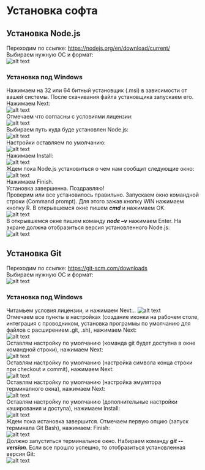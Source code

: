 # Установка софта

## Установка Node.js

Переходим по ссылке: https://nodejs.org/en/download/current/  
Выбираем нужную ОС и формат:  
![alt text](img/setup_nodejs_win_001.png "Node.js download page")  

### Установка под Windows

Нажимаем на 32 или 64 битный установщик (.msi) в зависимости от вашей системы. После скачивания файла установщика запускаем его.  
Нажимаем Next:  
![alt text](img/setup_nodejs_win_002.png "Welcome to setup wizard")  
Отмечаем что согласны с условиями лицензии:  
![alt text](img/setup_nodejs_win_003.png "End-User License Agreement")  
Выбираем путь куда буде установлен Node.js:  
![alt text](img/setup_nodejs_win_004.png "Node.js install destination folder")  
Настройки оставляем по умолчанию:  
![alt text](img/setup_nodejs_win_005.png "Custom setup")  
Нажимаем Install:  
![alt text](img/setup_nodejs_win_006.png "Ready to install")  
Ждем пока Node.js установиться о чем нам сообщит следующие окно:
![alt text](img/setup_nodejs_win_007.png "Completed install")  
Нажимаем Finish.  
Установка завершенна. Поздравляю!  
Проверим или все установилось правильно. Запускаем окно командной строки (Command prompt). Для этого зажав кнопку WIN нажимаем кнопку R. В открывшемся окне пишем ***cmd*** и нажимаем OK.  
![alt text](img/setup_nodejs_win_008.png "Run window")  
В открывшемся окне пишем команду ***node –v*** нажимаем Enter. На экране должна отобразиться версия установленного Node.js:  
![alt text](img/setup_nodejs_win_009.png "Command prompt")  

## Установка Git

Переходим по ссылке: https://git-scm.com/downloads  
Выбираем нужную ОС и формат:  
![alt text](img/setup_git_win_001.png "Git download page")  

### Установка под Windows

Читамьем условия лицензии, и нажимаем Next:..
![alt text](img/setup_git_win_002.png "GNU General Public License")  
Отмечаем все пункты в настройках (создание иконки на рабочем столе, интеграция с проводником, установка программы по умолчанию для файлов с расширением .git, .sh), нажимаем Next:  
![alt text](img/setup_git_win_003.png "Select components")  
Оставлям настройку по умолчанию (команда git будет доступна в окне командной строки), нажимаем Next:  
![alt text](img/setup_git_win_004.png "git PATH setup")  
Оставлям настройку по умолчанию (настройка символа конца строки при checkout и commit), нажимаем Next:  
![alt text](img/setup_git_win_005.png "setup line ending conversion")  
Оставлям настройку по умолчанию (настройка эмулятора терминалного окна), нажимаем Next:  
![alt text](img/setup_git_win_006.png "configure terminal emulator")  
Оставлям настройку по умолчанию (дополнительные настройки кэширования и доступа), нажимаем Install:  
![alt text](img/setup_git_win_007.png "extra options")  
Ждем пока истановка завершится. Отмечаем первую опцию (запуск терминала Git Bash), нажимаем: Finish:  
![alt text](img/setup_git_win_008.png "complete installation")  
Должно запуститься терминальное окно. Набираем команду ***git --version***. Если все прошло успешно, то отобразиться установленная версия Git:  
![alt text](img/setup_git_win_009.png "check git version in teminal")  